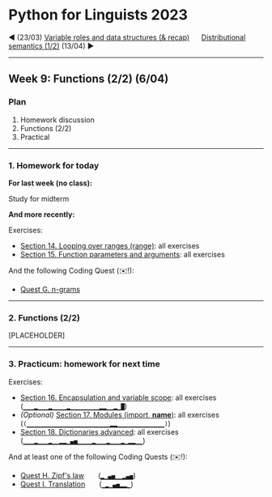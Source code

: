 
# Python for Linguists 2023

◄ (23/03) [Variable roles and data structures (& recap)](../classes/07_Variable_roles_and_data_structures_and_recap.md)&nbsp;&nbsp;&nbsp;&nbsp;&nbsp;&nbsp;[Distributional semantics (1/2)](../classes/10_Distributional_semantics_1.md) (13/04) ►

-------

## Week 9: Functions (2/2) (6/04)


### Plan
1. Homework discussion
2. Functions (2/2)
3. Practical


-------

### 1. Homework for today

**For last week (no class):**

Study for midterm

**And more recently:**

Exercises:
- [Section 14. Looping over ranges (range)](../exercises/14_looping_over_ranges.md): all exercises
- [Section 15. Function parameters and arguments](../exercises/15_function_parameters_and_arguments.md): all exercises

And the following Coding Quest (✉️!):
- [Quest G. n-grams](../quests/G_n-grams.md) 

-------

### 2. Functions (2/2)

[PLACEHOLDER]

-------

### 3. Practicum: homework for next time

Exercises:
- [Section 16. Encapsulation and variable scope](../exercises/16_encapsulation_and_variable_scope.md): all exercises&nbsp;&nbsp;&nbsp;&nbsp;&nbsp; (`▁▁▁▂▁▁▁▂▁▁▁▁▂▁▁▁▁▁▁▁▁▂▂▁▁▂▁█`)
- _(Optional)_ [Section 17. Modules (import, __name__)](../exercises/17_modules_and_import.md): all exercises&nbsp;&nbsp;&nbsp;&nbsp;&nbsp; (`(▁▁▁▁▁▁▁▁▁▁▁▁▁▁▁▁▁▁▁▁▁▁▁▂▂▁▁▁▁▁▁▁▁▁▁▁▁▁)`)
- [Section 18. Dictionaries advanced](../exercises/18_dictionaries_advanced.md): all exercises&nbsp;&nbsp;&nbsp;&nbsp;&nbsp; (`▁▁▁▂▁▁▁▂▁▁▂▂▁▄▅▁▁▁▁▂▁▁▁▂▁▁▁▂▁▂▂▁▁`)

And at least one of the following Coding Quests (✉️!):
- [Quest H. Zipf's law](../quests/H_zipf's_law.md) &nbsp;&nbsp;&nbsp;&nbsp;&nbsp; (`▂▁▄▅▁▁▂▄▅`)
- [Quest I. Translation](../quests/I_translation.md) &nbsp;&nbsp;&nbsp;&nbsp;&nbsp; (`▁▂▁▄▅▂▂▁`)

